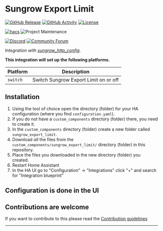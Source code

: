 # Sungrow Export Limit

[![GitHub Release][releases-shield]][releases]
[![GitHub Activity][commits-shield]][commits]
[![License][license-shield]](LICENSE)

[![hacs][hacsbadge]][hacs]
![Project Maintenance][maintenance-shield]

[![Discord][discord-shield]][discord]
[![Community Forum][forum-shield]][forum]

_Integration with [sungrow_http_config](https://github.com/ross-w/sungrow_http_config)._

**This integration will set up the following platforms.**

| Platform | Description                           |
| -------- | ------------------------------------- |
| `switch` | Switch Sungrow Export Limit on or off |

## Installation

1. Using the tool of choice open the directory (folder) for your HA configuration (where you find `configuration.yaml`).
1. If you do not have a `custom_components` directory (folder) there, you need to create it.
1. In the `custom_components` directory (folder) create a new folder called `sungrow_export_limit`.
1. Download _all_ the files from the `custom_components/sungrow_export_limit/` directory (folder) in this repository.
1. Place the files you downloaded in the new directory (folder) you created.
1. Restart Home Assistant
1. In the HA UI go to "Configuration" -> "Integrations" click "+" and search for "Integration blueprint"

## Configuration is done in the UI

<!---->

## Contributions are welcome

If you want to contribute to this please read the [Contribution guidelines](CONTRIBUTING.md)

***
[license-shield]: https://img.shields.io/github/license/ross-w/sungrow-export-limit-ha
[commits-shield]: https://img.shields.io/github/commit-activity/y/ross-w/sungrow-export-limit-ha.svg?style=for-the-badge
[commits]: https://github.com/ross-w/sungrow-export-limit-ha/commits/main
[hacs]: https://github.com/hacs/integration
[hacsbadge]: https://img.shields.io/badge/HACS-Custom-orange.svg?style=for-the-badge
[discord]: https://discord.gg/Qa5fW2R
[discord-shield]: https://img.shields.io/discord/330944238910963714.svg?style=for-the-badge
[forum-shield]: https://img.shields.io/badge/community-forum-brightgreen.svg?style=for-the-badge
[forum]: https://community.home-assistant.io/
[releases-shield]: https://img.shields.io/github/release/ross-w/sungrow-export-limit-ha.svg?style=for-the-badge
[releases]: https://github.com/ross-w/sungrow-export-limit-ha/releases
[maintenance-shield]: https://img.shields.io/maintenance/yes/2024
